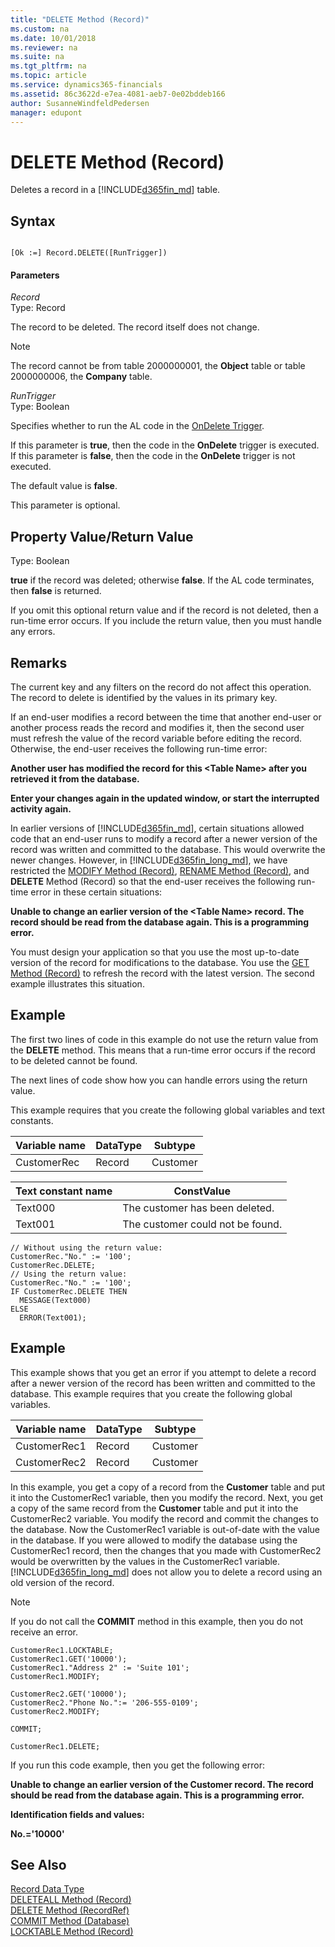 ```yaml
---
title: "DELETE Method (Record)"
ms.custom: na
ms.date: 10/01/2018
ms.reviewer: na
ms.suite: na
ms.tgt_pltfrm: na
ms.topic: article
ms.service: dynamics365-financials
ms.assetid: 86c3622d-e7ea-4081-aeb7-0e02bddeb166
author: SusanneWindfeldPedersen
manager: edupont
---
```


 

# DELETE Method (Record)
Deletes a record in a [!INCLUDE[d365fin_md](../includes/d365fin_md.md)] table.  
  
## Syntax  
  
```  
  
[Ok :=] Record.DELETE([RunTrigger])  
```  
  
#### Parameters  
 *Record*  
 Type: Record  
  
 The record to be deleted. The record itself does not change.  
  
> [!NOTE]  
>  The record cannot be from table 2000000001, the **Object** table or table 2000000006, the **Company** table.  
  
 *RunTrigger*  
 Type: Boolean  
  
 Specifies whether to run the AL code in the [OnDelete Trigger](../triggers/devenv-OnDelete-Trigger.md).  
  
 If this parameter is **true**, then the code in the **OnDelete** trigger is executed. If this parameter is **false**, then the code in the **OnDelete** trigger is not executed.  
  
 The default value is **false**.  
  
 This parameter is optional.  
  
## Property Value/Return Value  
 Type: Boolean  
  
 **true** if the record was deleted; otherwise **false**. If the AL code terminates, then **false** is returned.  
  
 If you omit this optional return value and if the record is not deleted, then a run-time error occurs. If you include the return value, then you must handle any errors.  
  
## Remarks  
 The current key and any filters on the record do not affect this operation. The record to delete is identified by the values in its primary key.  
  
 If an end-user modifies a record between the time that another end-user or another process reads the record and modifies it, then the second user must refresh the value of the record variable before editing the record. Otherwise, the end-user receives the following run-time error:  
  
 **Another user has modified the record for this \<Table Name> after you retrieved it from the database.**  
  
 **Enter your changes again in the updated window, or start the interrupted activity again.**  
  
 In earlier versions of [!INCLUDE[d365fin_md](../includes/d365fin_md.md)], certain situations allowed code that an end-user runs to modify a record after a newer version of the record was written and committed to the database. This would overwrite the newer changes. However, in [!INCLUDE[d365fin_long_md](../includes/d365fin_long_md.md)], we have restricted the [MODIFY Method \(Record\)](devenv-MODIFY-Method-Record.md), [RENAME Method \(Record\)](devenv-RENAME-Method-Record.md), and **DELETE** Method \(Record\) so that the end-user receives the following run-time error in these certain situations:  
  
 **Unable to change an earlier version of the \<Table Name> record. The record should be read from the database again. This is a programming error.**  
  
 You must design your application so that you use the most up-to-date version of the record for modifications to the database. You use the [GET Method \(Record\)](devenv-GET-Method-Record.md) to refresh the record with the latest version. The second example illustrates this situation.  
  
## Example  
 The first two lines of code in this example do not use the return value from the **DELETE** method. This means that a run-time error occurs if the record to be deleted cannot be found.  
  
 The next lines of code show how you can handle errors using the return value.  
  
 This example requires that you create the following global variables and text constants.  
  
|Variable name|DataType|Subtype|  
|-------------------|--------------|-------------|  
|CustomerRec|Record|Customer|  
  
|Text constant name|ConstValue|  
|------------------------|----------------|  
|Text000|The customer has been deleted.|  
|Text001|The customer could not be found.|  
  
```  
// Without using the return value:  
CustomerRec."No." := '100';  
CustomerRec.DELETE;  
// Using the return value:  
CustomerRec."No." := '100';  
IF CustomerRec.DELETE THEN  
  MESSAGE(Text000)  
ELSE  
  ERROR(Text001);  
```  
  
## Example  
 This example shows that you get an error if you attempt to delete a record after a newer version of the record has been written and committed to the database. This example requires that you create the following global variables.  
  
|Variable name|DataType|Subtype|  
|-------------------|--------------|-------------|  
|CustomerRec1|Record|Customer|  
|CustomerRec2|Record|Customer|  
  
 In this example, you get a copy of a record from the **Customer** table and put it into the CustomerRec1 variable, then you modify the record. Next, you get a copy of the same record from the **Customer** table and put it into the CustomerRec2 variable. You modify the record and commit the changes to the database. Now the CustomerRec1 variable is out-of-date with the value in the database. If you were allowed to modify the database using the CustomerRec1 record, then the changes that you made with CustomerRec2 would be overwritten by the values in the CustomerRec1 variable. [!INCLUDE[d365fin_long_md](../includes/d365fin_long_md.md)] does not allow you to delete a record using an old version of the record.  
  
> [!NOTE]  
>  If you do not call the **COMMIT** method in this example, then you do not receive an error.  
  
```  
CustomerRec1.LOCKTABLE;  
CustomerRec1.GET('10000');  
CustomerRec1."Address 2" := 'Suite 101';  
CustomerRec1.MODIFY;  
  
CustomerRec2.GET('10000');  
CustomerRec2."Phone No.":= '206-555-0109';  
CustomerRec2.MODIFY;  
  
COMMIT;  
  
CustomerRec1.DELETE;  
```  
  
 If you run this code example, then you get the following error:  
  
 **Unable to change an earlier version of the Customer record. The record should be read from the database again. This is a programming error.**  
  
 **Identification fields and values:**  
  
 **No.='10000'**  
  
## See Also  
 [Record Data Type](../datatypes/devenv-Record-Data-Type.md)   
 [DELETEALL Method \(Record\)](devenv-DELETEALL-Method-Record.md)   
 [DELETE Method \(RecordRef\)](devenv-DELETE-Method-RecordRef.md)   
 [COMMIT Method \(Database\)](devenv-COMMIT-Method-Database.md)   
 [LOCKTABLE Method \(Record\)](devenv-LOCKTABLE-Method-Record.md)